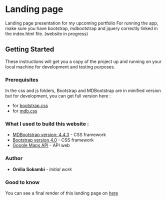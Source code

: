 # Landing page

Landing page presentation for my upcoming portfolio
For running the app, make sure you have bootstrap, mdbootstrap and jquery correctly linked in the index.html file. 
(website in progress)

## Getting Started
These instructions will get you a copy of the project up and running on your local machine for development and testing purposes.

### Prerequisites

In the css and js folders, Bootstrap and MDBootstrap are in minified version but for development, you can get full version here :
* for [bootstrap.css](https://getbootstrap.com/docs/4.0/getting-started/download/)
* for [mdb.css](https://mdbootstrap.com/getting-started/)


### What I used to build this website :
* [MDBootstrap version: 4.4.3](https://mdbootstrap.com/) - CSS framework
* [Bootstrap version 4.0](https://getbootstrap.com/) - CSS framework
* [Google Maps API](https://developers.google.com/maps/) - API web

### Author
* **Orélia Sokambi** - *Initial work*

### Good to know
You can see a final render of this landing page on [here](https://oreliask.github.io/MDBootstrap-Landing-page/index.html)